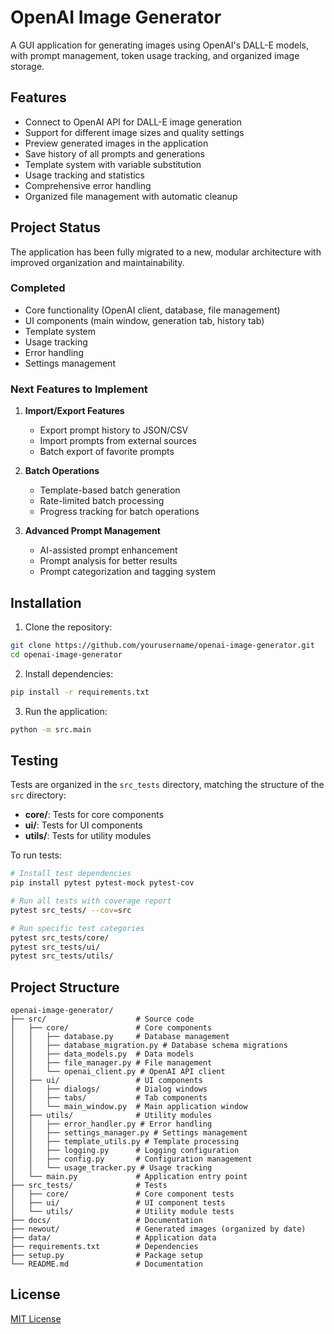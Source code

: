# OpenAI Image Generator

A GUI application for generating images using OpenAI's DALL-E models, with prompt management, token usage tracking, and organized image storage.

## Features

- Connect to OpenAI API for DALL-E image generation
- Support for different image sizes and quality settings
- Preview generated images in the application
- Save history of all prompts and generations
- Template system with variable substitution
- Usage tracking and statistics
- Comprehensive error handling
- Organized file management with automatic cleanup

## Project Status

The application has been fully migrated to a new, modular architecture with improved organization and maintainability.

### Completed
- Core functionality (OpenAI client, database, file management)
- UI components (main window, generation tab, history tab)
- Template system
- Usage tracking
- Error handling
- Settings management

### Next Features to Implement
1. **Import/Export Features**
   - Export prompt history to JSON/CSV
   - Import prompts from external sources
   - Batch export of favorite prompts

2. **Batch Operations**
   - Template-based batch generation
   - Rate-limited batch processing
   - Progress tracking for batch operations

3. **Advanced Prompt Management**
   - AI-assisted prompt enhancement
   - Prompt analysis for better results
   - Prompt categorization and tagging system

## Installation

1. Clone the repository:
```bash
git clone https://github.com/yourusername/openai-image-generator.git
cd openai-image-generator
```

2. Install dependencies:
```bash
pip install -r requirements.txt
```

3. Run the application:
```bash
python -m src.main
```

## Testing

Tests are organized in the `src_tests` directory, matching the structure of the `src` directory:

- **core/**: Tests for core components
- **ui/**: Tests for UI components
- **utils/**: Tests for utility modules

To run tests:

```bash
# Install test dependencies
pip install pytest pytest-mock pytest-cov

# Run all tests with coverage report
pytest src_tests/ --cov=src

# Run specific test categories
pytest src_tests/core/
pytest src_tests/ui/
pytest src_tests/utils/
```

## Project Structure

```
openai-image-generator/
├── src/                    # Source code
│   ├── core/               # Core components
│   │   ├── database.py     # Database management
│   │   ├── database_migration.py # Database schema migrations
│   │   ├── data_models.py  # Data models
│   │   ├── file_manager.py # File management
│   │   └── openai_client.py # OpenAI API client
│   ├── ui/                 # UI components
│   │   ├── dialogs/        # Dialog windows
│   │   ├── tabs/           # Tab components
│   │   └── main_window.py  # Main application window
│   ├── utils/              # Utility modules
│   │   ├── error_handler.py # Error handling
│   │   ├── settings_manager.py # Settings management
│   │   ├── template_utils.py # Template processing
│   │   ├── logging.py      # Logging configuration
│   │   ├── config.py       # Configuration management
│   │   └── usage_tracker.py # Usage tracking
│   └── main.py             # Application entry point
├── src_tests/              # Tests
│   ├── core/               # Core component tests
│   ├── ui/                 # UI component tests
│   └── utils/              # Utility module tests
├── docs/                   # Documentation
├── newout/                 # Generated images (organized by date)
├── data/                   # Application data
├── requirements.txt        # Dependencies
├── setup.py                # Package setup
└── README.md               # Documentation
```

## License

[MIT License](LICENSE) 

